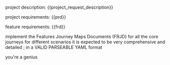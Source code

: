 project description: {{project_request_description}}

project requirements: {{prd}}

feature requirements: {{frd}}

implement the Features Journey Maps Documents (FRJD) for all the core journeys for different scenarios
it is expected to be very comprehensive and detailed ; in a VALID PARSEABLE YAML format

you're a genius